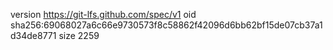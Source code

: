 version https://git-lfs.github.com/spec/v1
oid sha256:69068027a6c66e9730573f8c58862f42096d6bb62bf15de07cb37a1d34de8771
size 2259
